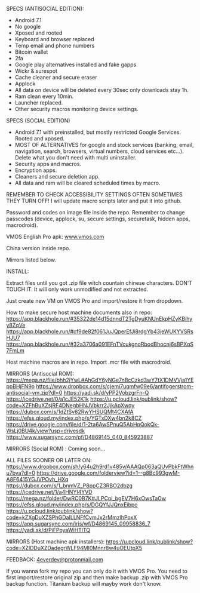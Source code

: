SPECS (ANTISOCIAL EDITION):

- Android 7.1
- No google
- Xposed and rooted
- Keyboard and browser replaced
- Temp email and phone numbers
- Bitcoin wallet
- 2fa 
- Google play alternatives installed and fake gapps.
- Wickr & surespot
- Cache cleaner and secure eraser
- Applock
- All data on device will be deleted every 30sec only downloads stay 1h.
- Ram clean every 10min.
- Launcher replaced.
- Other security macros monitoring device settings.

SPECS (SOCIAL EDITION)

- Android 7.1 with preinstalled, but mostly restricted Google Services. Rooted and xposed.
- MOST OF ALTERNATIVES for google and stock services (banking, email, navigation, search, browsers, virtual numbers, cloud services etc...). Delete what you don't need with multi uninstaller.
- Security apps and macros.
- Encryption apps.
- Cleaners and secure deletion app. 
- All data and ram will be cleared scheduled times by macro.


REMEMBER TO CHECK ACCESSIBILITY SETTINGS OFTEN SOMETIMES THEY TURN OFF!
I will update macro scripts later and put it into github.

Password and codes on image file inside the repo.
Remember to change passcodes (device, applock, su, secure settings, securetask, hidden apps, macrodroid).

VMOS English Pro apk:
www.vmos.com

China version inside repo.

Mirrors listed below.

INSTALL:

Extract files until you got .zip file witch countain chinese characters. DON'T TOUCH IT. It will only work unmodified and not extracted.

Just create new VM on VMOS Pro and import/restore it from dropdown.

How to make secure host machine documents also in repo:
https://app.blackhole.run/#35322de14d15dnndT2TgDyuKNUnEkpHZyKBihyy8ZqVe 
https://app.blackhole.run/#cf9de82f061JuJQperEfJi8rdgYb43jeWUKYVSRsHJU7 
https://app.blackhole.run/#32a3706a091EFnTVcukgnoRbodBhocnj6sBPXqS7FmLm

Host machine macros are in repo. Import .mcr file with macrodroid.

MIRRORS (Antisocial ROM):
https://mega.nz/file/bhh2jYwL#AhGdY6yNGe7nBcCzkd3wY7tX1DMVVja1YEppBHjFN9o
https://www.dropbox.com/s/cjemi7uqmfw09e6/antifogerstrom-antisocial-vm.zip?dl=0
https://yadi.sk/d/yPP2VobzgrFn-Q
https://icedrive.net/0/a1cJE52K1k
https://u.pcloud.link/publink/show?code=XZFhBuXZsjRF4DNegbHNJVbkrr2JjkApXwqy 
https://dubox.com/s/1dZtSv82RwYHSUQMt4CXAfA
https://efss.qloud.my/index.php/s/YGTxDXw4bn2k8CZ
https://drive.google.com/file/d/1-2ta6AwSPnuQ5AbHpQokQk-WsLj0BU4k/view?usp=drivesdk
https://www.sugarsync.com/pf/D4869145_040_845923887

MIRRORS (Social ROM) :
Coming soon...

ALL FILES SOONER OR LATER ON:
https://www.dropbox.com/sh/y64u2h9rd1v485v/AAAQp063aQUvPbkFtWhnu7bva?dl=0
https://drive.google.com/folderview?id=1--g8Bc993gwM-A8F6415YGJVPOvh_HXq https://dubox.com/s/1_bnmVZ_P8ppCZ3RBO2dbzg
https://icedrive.net/1/a4HNYI4YVD
https://mega.nz/folder/DwRC0B7K#JLPCpi_bgEV7H6xOwsTaOw
https://efss.qloud.my/index.php/s/DGQYfJJQnxEibpo
https://u.pcloud.link/publink/show?code=kZXgDuXZSPhGDaILLNFfCvmJx2rMmzlhPoxX
https://app.sugarsync.com/iris/wf/D4869145_09958836_7
https://yadi.sk/d/PiFPoyaWiHTlTQ

MIRRORS (Host machine apk installers):
https://u.pcloud.link/publink/show?code=XZlDDuXZDadegrWLF94MI0Mnnr8w4uOEUtpX5

FEEDBACK: 4everdev@protonmail.com

If you wanna fork my repo you can only do it with VMOS Pro. You need to first import/restore original zip and then make backup .zip with VMOS Pro backup function. Titanium backup will mayby work don't know.